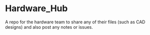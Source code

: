 # Hardware_Hub
A repo for the hardware team to share any of their files  (such as CAD designs) and also post any notes or issues.
